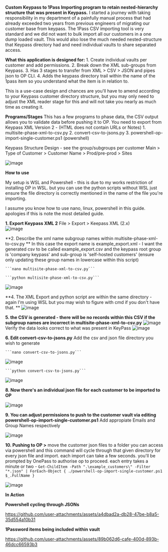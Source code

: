 **Custom Keypass to 1Pass Importing program to retain nested-hierarchy structure that was present in Keypass.**
I started a journey with taking responsibility in my department of a painfully manual process that had already exceeded two years from previous engineers of migrating our customer base from keypass. 
The 1Pass CSV importing tool is very standard and we did not want to bulk import all our customers in a one dump loaded vault. This would also lose the much needed nested-structure that Keypass directory had and need individual vaults to share separated access.

**What this application is designed for:**
	1. Create individual vaults per customer and add permissions.
	2. Break down the XML sub-groups from Keypass.
	3. Has 3 stages to transfer from XML > CSV > JSON and pipes json to OP CLI. 
	4. Adds the keypass directory trail within the name of the 1pass item so you understand what the item is in relation to.
 
This is a use-case design and chances are you'll have to amend according to your Keypass customer directory structure, but you may only need to adjust the XML reader stage for this and will not take you nearly as much time as creating it.

**Programs/Stages**
This has a few programs to phase data, the CSV output allows you to validate data before pushing it to OP.  You need to export from Keypass XML Version 2 - (HTML does not contain URLs or Notes)
	1. multisite-phase-xml-to-csv.py
	2. convert-csv-to-jsons.py
	3. powershell-op-import-single-customer.ps1 (powershell)
 
Keypass Structure Design -
see the group/subgroups per customer
Main > Type of Customer > Customer Name > Prod/pre-prod > Sites
 
 ![image](https://github.com/user-attachments/assets/4c2f3f84-1221-49af-82dd-c721dcb50ba9)
 
**How to use**

My setup is WSL and Powershell - this is due to my works restriction of installing OP in WSL. 
but you can use the python scripts without WSL just ensure the file directory is correctly mentioned in the name of the file you're importing.

I assume you know how to use nano, linux, powershell in this guide. apologies if this is note the most detailed guide. 

**1. Export Keypass XML 2**
	File > Export > Keepass XML (2.x)  
	![image](https://github.com/user-attachments/assets/07cb603e-83cf-434c-bdf3-0d82eead3992)

**2. Describe the xml name subgroup names within multisite-phase-xml-to-csv.py **
	In this case the export name is example_export.xml -
	I want the generated csv to be called example_export.csv and the keypass root group is 'company keypass' and sub-group is 'self-hosted customers'
	(ensure only updating these group names in lowercase within this script)

	```nano multisite-phase-xml-to-csv.py```

	```python multisite-phase-xml-to-csv.py```

![image](https://github.com/user-attachments/assets/b9ce8831-f740-4fc6-9dd8-e845535fb46b)

**4. The XML Export and python script are within the same directory - again I'm using WSL but you may wish to figure with cmd if you don't have that. **
	![image](https://github.com/user-attachments/assets/0f3425fe-a27f-45f3-82d7-5ec3801b0db2)

**5. the CSV is generated - there will be no records within this CSV if the subgroup names are incorrect in multisite-phase-xml-to-csv.py**
	![image](https://github.com/user-attachments/assets/9b712cd3-1529-4e1f-b7b4-beea902e9e42)
	Verify the data looks correct to what was present in KeyPass
	![image](https://github.com/user-attachments/assets/a91fa0cb-f366-4a1a-871a-e854349d9616)

**6. Edit convert-csv-to-jsons.py**
	Add the csv and json file directory you wish to generate
	
	```nano convert-csv-to-jsons.py```

	
![image](https://github.com/user-attachments/assets/1e085cb6-d864-413a-8a7b-9c8d583cf47a)

	```python convert-csv-to-jsons.py```

	
![image](https://github.com/user-attachments/assets/079c9e6a-956f-43ef-912e-471b9c2b1e5a)


**8. Now there's an individual json file for each customer to be imported to OP**
   	
![image](https://github.com/user-attachments/assets/6d67e5ed-b8d8-4acd-be97-846c897a313b)


**9. You can adjust permissions to push to the customer vault via editing powershell-op-import-single-customer.ps1**
	Add appropiate Emails and Group Names respectively
	
![image](https://github.com/user-attachments/assets/61684688-c9ee-4dca-aa81-97b2ec85727e)

**10. Pushing to OP >**
move the customer json files to a folder you can access via powershell and this command will cycle through that given directory for every json file and import.
each import can take a few seconds. you'll be prompted by OnePass to authorise op to proceed. each entry takes a minute or two - 
```Get-ChildItem -Path ".\example_customers\" -Filter "*.json" | ForEach-Object { ./powershell-op-import-single-customer.ps1 $_.FullName }```

![image](https://github.com/user-attachments/assets/96961bcc-e16f-4afd-83c6-a7ed4192ec06)



**In Action**

**Powershell cycling through JSONs**


https://github.com/user-attachments/assets/a4dbad2a-db28-47be-b8a5-35d554a10b31



**1Password items being included within vault**





https://github.com/user-attachments/assets/89b062d6-cafe-400d-893b-46dcc66593b3






